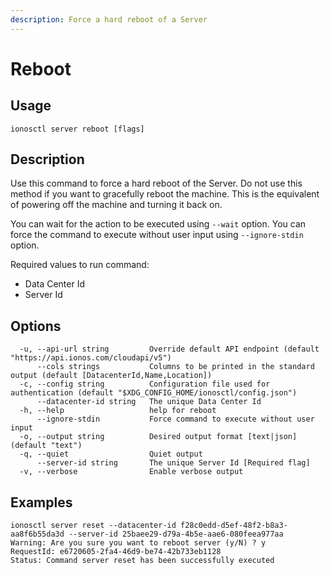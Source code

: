 ```yaml
---
description: Force a hard reboot of a Server
---
```


# Reboot

## Usage

```text
ionosctl server reboot [flags]
```

## Description

Use this command to force a hard reboot of the Server. Do not use this method if you want to gracefully reboot the machine. This is the equivalent of powering off the machine and turning it back on.

You can wait for the action to be executed using `--wait` option.
You can force the command to execute without user input using `--ignore-stdin` option.

Required values to run command:
- Data Center Id
- Server Id

## Options

```text
  -u, --api-url string         Override default API endpoint (default "https://api.ionos.com/cloudapi/v5")
      --cols strings           Columns to be printed in the standard output (default [DatacenterId,Name,Location])
  -c, --config string          Configuration file used for authentication (default "$XDG_CONFIG_HOME/ionosctl/config.json")
      --datacenter-id string   The unique Data Center Id
  -h, --help                   help for reboot
      --ignore-stdin           Force command to execute without user input
  -o, --output string          Desired output format [text|json] (default "text")
  -q, --quiet                  Quiet output
      --server-id string       The unique Server Id [Required flag]
  -v, --verbose                Enable verbose output
```

## Examples

```text
ionosctl server reset --datacenter-id f28c0edd-d5ef-48f2-b8a3-aa8f6b55da3d --server-id 25baee29-d79a-4b5e-aae6-080feea977aa
Warning: Are you sure you want to reboot server (y/N) ? y
RequestId: e6720605-2fa4-46d9-be74-42b733eb1128
Status: Command server reset has been successfully executed
```

